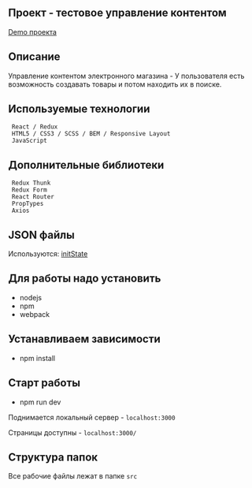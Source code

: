## Проект - тестовое управление контентом

[Demo проекта](https://evgenymir.github.io/smart-designer/build/index.html)

## Описание
Управление контентом электронного магазина - У пользователя есть возможность создавать товары и потом находить их в поиске.

## Используемые технологии
```
 React / Redux
 HTML5 / CSS3 / SCSS / BEM / Responsive Layout
 JavaScript
```

## Дополнительные библиотеки
```
 Redux Thunk
 Redux Form
 React Router
 PropTypes
 Axios
```

## JSON файлы
Используются:
  [initState](https://evgenymir.github.io/smart-designer/build/initState.json)
  
## Для работы надо установить
* nodejs
* npm
* webpack

## Устанавливаем зависимости
* npm install

## Старт работы
* npm run dev

Поднимается локальный сервер - `localhost:3000`

Страницы доступны - `localhost:3000/`

## Структура папок
Все рабочие файлы лежат в папке `src`
